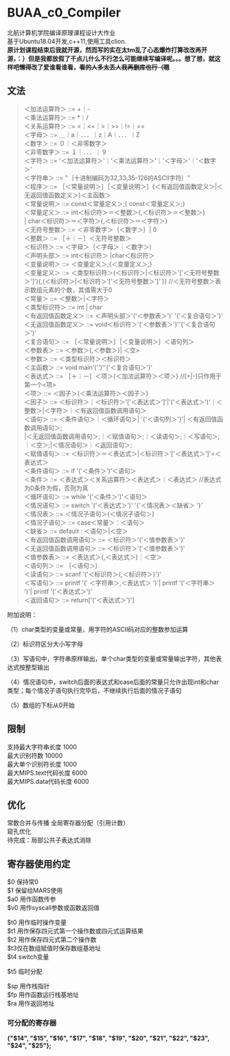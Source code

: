 # BUAA_c0_Compiler
北航计算机学院编译原理课程设计大作业  
基于Ubuntu18.04开发,c++11,使用工具clion.   
**原计划课程结束后我就开源，然而写的实在太tm乱了心态爆炸打算改改再开源，：）但是我都放假了干点儿什么不行怎么可能继续写编译呢。。。想了想，就这样吧懒得改了爱谁看谁看，~~看的人多太丢人我再删库也行（嗯~~**

## 文法
> ＜加法运算符＞ ::= +｜-  
>＜乘法运算符＞  ::= *｜/  
>＜关系运算符＞  ::=  <｜<=｜>｜>=｜!=｜==  
>＜字母＞   ::= ＿｜a｜．．．｜z｜A｜．．．｜Z  
>＜数字＞   ::= ０｜＜非零数字＞  
>＜非零数字＞  ::= １｜．．．｜９  
>＜字符＞    ::=  '＜加法运算符＞'｜'＜乘法运算符＞'｜'＜字母＞'｜'＜数字＞'  
>＜字符串＞   ::=  "｛十进制编码为32,33,35-126的ASCII字符｝"  
>＜程序＞    ::= ［＜常量说明＞］［＜变量说明＞］{＜有返回值函数定义＞|＜无返回值函数定义＞}＜主函数＞  
>＜常量说明＞ ::=  const＜常量定义＞;{ const＜常量定义＞;}  
>＜常量定义＞   ::=   int＜标识符＞＝＜整数＞{,＜标识符＞＝＜整数＞}  
                               | char＜标识符＞＝＜字符＞{,＜标识符＞＝＜字符＞}                              
>＜无符号整数＞  ::= ＜非零数字＞｛＜数字＞｝| 0  
>＜整数＞        ::= ［＋｜－］＜无符号整数＞  
>＜标识符＞    ::=  ＜字母＞｛＜字母＞｜＜数字＞｝  
>＜声明头部＞   ::=  int＜标识符＞ |char＜标识符＞  
>＜变量说明＞  ::= ＜变量定义＞;{＜变量定义＞;}  
>＜变量定义＞  ::= ＜类型标识符＞(＜标识符＞|＜标识符＞'\['＜无符号整数＞'\]'){,(＜标识符＞|＜标识符＞'\['＜无符号整数＞'\]' )} //＜无符号整数＞表示数组元素的个数，其值需大于0  
>＜常量＞   ::=  ＜整数＞|＜字符＞  
>＜类型标识符＞      ::=  int | char  
>＜有返回值函数定义＞  ::=  ＜声明头部＞'('＜参数表＞')' '{'＜复合语句＞'}'  
>＜无返回值函数定义＞  ::= void＜标识符＞'('＜参数表＞')''{'＜复合语句＞'}'  
>＜复合语句＞   ::=  ［＜常量说明＞］［＜变量说明＞］＜语句列＞  
>＜参数表＞    ::= ＜参数＞{,＜参数＞}| ＜空>  
>＜参数＞    ::=  ＜类型标识符＞＜标识符＞  
>＜主函数＞    ::= void main'('')''{'＜复合语句＞'}'  
>＜表达式＞    ::= ［＋｜－］＜项＞{＜加法运算符＞＜项＞}   //\[+|-\]只作用于第一个<项>  
>＜项＞     ::= ＜因子＞{＜乘法运算符＞＜因子＞}  
>＜因子＞    ::= ＜标识符＞｜＜标识符＞'\['＜表达式＞'\]'|'('＜表达式＞')'｜＜整数＞|＜字符＞｜＜有返回值函数调用语句＞           
>＜语句＞    ::= ＜条件语句＞｜＜循环语句＞| '{'＜语句列＞'}'| ＜有返回值函数调用语句＞;   
                           |＜无返回值函数调用语句＞;｜＜赋值语句＞;｜＜读语句＞;｜＜写语句＞;｜＜空＞;|＜情况语句＞｜＜返回语句＞;  
>＜赋值语句＞   ::=  ＜标识符＞＝＜表达式＞|＜标识符＞'\['＜表达式＞'\]'=＜表达式＞  
>＜条件语句＞  ::=  if '('＜条件＞')'＜语句＞  
>＜条件＞    ::=  ＜表达式＞＜关系运算符＞＜表达式＞｜＜表达式＞ //表达式为0条件为假，否则为真  
>＜循环语句＞   ::=  while '('＜条件＞')'＜语句＞  
>＜情况语句＞  ::=  switch '('＜表达式＞')' '{'＜情况表＞＜缺省＞ '}'  
>＜情况表＞   ::=  ＜情况子语句＞{＜情况子语句＞}  
>＜情况子语句＞  ::=  case＜常量＞：＜语句＞  
>＜缺省＞   ::=  default : ＜语句＞|＜空＞  
>＜有返回值函数调用语句＞ ::= ＜标识符＞'('＜值参数表＞')'  
>＜无返回值函数调用语句＞ ::= ＜标识符＞'('＜值参数表＞')'  
>＜值参数表＞   ::= ＜表达式＞{,＜表达式＞}｜＜空＞  
>＜语句列＞   ::= ｛＜语句＞｝  
>＜读语句＞    ::=  scanf '('＜标识符＞{,＜标识符＞}')'  
>＜写语句＞    ::= printf '(' ＜字符串＞,＜表达式＞ ')'| printf '('＜字符串＞ ')'| printf '('＜表达式＞')'  
>＜返回语句＞   ::=  return\['('＜表达式＞')'\]     


附加说明：

（1）char类型的变量或常量，用字符的ASCII码对应的整数参加运算

（2）标识符区分大小写字母

（3）写语句中，字符串原样输出，单个char类型的变量或常量输出字符，其他表达式按整型输出

（4）情况语句中，switch后面的表达式和case后面的常量只允许出现int和char类型；每个情况子语句执行完毕后，不继续执行后面的情况子语句

（5）数组的下标从0开始 

## 限制
支持最大字符串长度 1000  
最大识别符数 10000  
最大单个识别符长度 1000  
最大MIPS.text代码长度 6000  
最大MIPS.data代码长度 6000  

## 优化
常数合并与传播
全局寄存器分配（引用计数）  
窥孔优化   
待完成：局部公共子表达式消除


## 寄存器使用约定
$0 保持常0  
$1 保留给MARS使用  
$a0 用作函数传参  
$v0 用作syscall参数或函数返回值  
  
$t0 用作临时操作变量  
$t1 用作保存四元式第一个操作数或四元式运算结果  
$t2 用作保存四元式第二个操作数  
$t3仅在数组赋值时保存数组基地址   
$t4 switch变量
  
$t5 临时分配

$sp 用作栈指针  
$fp 用作函数运行栈基地址  
$ra 用作返回地址  

### 可分配的寄存器
**{"$14", "$15", "$16", "$17", "$18", "$19", "$20", "$21", "$22", "$23", "$24", "$25"};**
